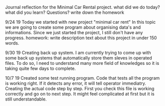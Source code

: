 Journal reflection for the Minimal Car Rental project.
what did we do today?
what did you learn?
Questions?
write down the homework

9/24 19
Today we started with new project "minimal car rent"
In this topic we are going to create some program about organising data's and informations.
Since we just started the project, I still don't have any progress.
homework: write description text about this project in under 150 words.

9/30 19
Creating back up system. I am currently trying to come up with some back up systems that automatically store them sleves in 
operated files. To do so, I need to understand many more field of knowledges so it is taking quite few days to complete.

10/7 19
Created some test running program. Code that tests all the program is working right. If it detects any error, it will tell operator immediatry. Creating the actual code step by step. First you check this file is working correctly and go on to next step. It might feel complicated at first but it is still understandable.
